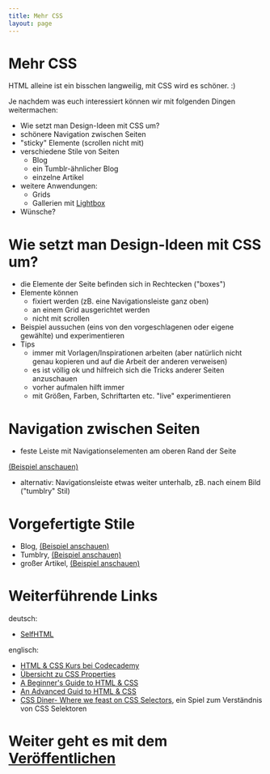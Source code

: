 ```yaml
---
title: Mehr CSS
layout: page
---
```


# Mehr CSS

HTML alleine ist ein bisschen langweilig, mit CSS wird es schöner. :)

Je nachdem was euch interessiert können wir mit folgenden Dingen weitermachen:

* Wie setzt man Design-Ideen mit CSS um?
* schönere Navigation zwischen Seiten
* "sticky" Elemente (scrollen nicht mit)
* verschiedene Stile von Seiten
    - Blog
    - ein Tumblr-ähnlicher Blog
    - einzelne Artikel
* weitere Anwendungen:
    - Grids
    - Gallerien mit [Lightbox](http://www.lokeshdhakar.com/projects/lightbox2/)
* Wünsche?

# Wie setzt man Design-Ideen mit CSS um?

* die Elemente der Seite befinden sich in Rechtecken ("boxes")
* Elemente können
    - fixiert werden (zB. eine Navigationsleiste ganz oben)
    - an einem Grid ausgerichtet werden
    - nicht mit scrollen
* Beispiel aussuchen (eins von den vorgeschlagenen oder eigene gewählte)
    und experimentieren
* Tips
    - immer mit Vorlagen/Inspirationen arbeiten (aber natürlich nicht genau
        kopieren und auf die Arbeit der anderen verweisen)
    - es ist völlig ok und hilfreich sich die Tricks anderer Seiten
        anzuschauen
    - vorher aufmalen hilft immer
    - mit Größen, Farben, Schriftarten etc. "live" experimentieren

# Navigation zwischen Seiten

* feste Leiste mit Navigationselementen am oberen Rand der Seite

[(Beispiel anschauen)](header.html)

* alternativ: Navigationsleiste etwas weiter unterhalb, zB. nach
    einem Bild ("tumblry" Stil)

# Vorgefertigte Stile

* Blog, [(Beispiel anschauen)](pretty-blog.html)
* Tumblry, [(Beispiel anschauen)](tumblry.html)
* großer Artikel, [(Beispiel anschauen)](article.html)

# Weiterführende Links

deutsch:

* [SelfHTML](http://wiki.selfhtml.org/wiki/Startseite)

englisch:

* [HTML & CSS Kurs bei Codecademy](http://www.codecademy.com/tracks/web)
* [Übersicht zu CSS Properties][mdn-css-reference]
* [A Beginner's Guide to HTML & CSS](http://learn.shayhowe.com/html-css/)
* [An Advanced Guid to HTML & CSS](http://learn.shayhowe.com/advanced-html-css/)
* [CSS Diner- Where we feast on CSS Selectors](http://flukeout.github.io),
    ein Spiel zum Verständnis von CSS Selektoren

[mdn-css-reference]: https://developer.mozilla.org/en-US/docs/Web/CSS/Reference

# Weiter geht es mit dem [Veröffentlichen](publishing.html)
